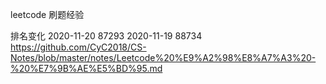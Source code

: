 leetcode 刷题经验

排名变化
2020-11-20  87293
2020-11-19  88734
https://github.com/CyC2018/CS-Notes/blob/master/notes/Leetcode%20%E9%A2%98%E8%A7%A3%20-%20%E7%9B%AE%E5%BD%95.md